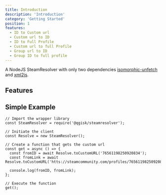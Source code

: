 ```yaml
---
title: Introduction
description: 'Introduction'
category: 'Getting Started'
position: 1
features:
  - ID to Custom url
  - Custom url to ID
  - ID to Full Profile
  - Custom url to full Profile
  - Group url to ID
  - Group ID to full profile
---
```


A NodeJS SteamResolver with only two dependencies [isomorphic-unfetch](https://www.npmjs.com/package/isomorphic-unfetch) and [xml2js](https://www.npmjs.com/package/xml2js).

## Features

<list :items="features"></list>

## Simple Example

```javascript[index.js]
// Import the wrapper library
const SteamResolver = require('@qgisk/steamresolver');

// Initiate the client
const Resolve = new SteamResolver();

// Create a function that gets the custom url
const get = async () => {
  const fromID = await Resolve.toCustomURL('76561198250920834');
  const fromLink = await Resolve.toCustomURL('htts://steamcommunity.com/profiles/76561198250920834');

  console.log(fromID, fromLink);
};

// Execute the function
get();
```
